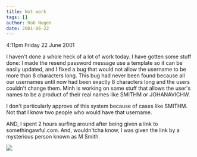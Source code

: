 ```yaml
---
title: Not work
tags: []
author: Rob Nugen
date: 2001-06-22
---
```


<p class=date>4:11pm Friday 22 June 2001</p>

<p>I haven't done a whole heck of a lot of work today.
 I have gotten some stuff done:  I made the resend
password message use a template so it can be easily
updated, and I fixed a bug that would not allow the
username to be more than 8 characters long.  This bug
had never been found because all our usernames until
now had been exactly 8 characters long and the users
couldn't change them.  Minh is working on some stuff
that allows the user's names to be a product of their
real names like SMITHM or JOHANAVICHW.</p>

<p>I don't particularly approve of this system because
of cases like SMITHM.  Not that I know two people who
would have that username.</p>

<p>AND, I spent 2 hours surfing around after being
given a link to somethingawful.com.  And, wouldn'tcha
know, I was given the link by a mysterious person
known as M Smith.</p>

<p><img src="/images/rob/wL-ROB.gif"/></p>

